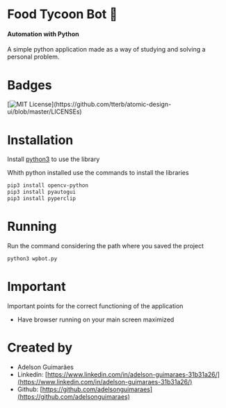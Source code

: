 # Food Tycoon Bot 🤖
#### Automation with Python

A simple python application made as a way of studying and solving a personal problem.

# Badges
[![MIT License](https://img.shields.io/apm/l/atomic-design-ui.svg?)](https://github.com/tterb/atomic-design-ui/blob/master/LICENSEs)

# Installation

Install [python3](https://www.python.org/downloads/) to use the library

Whith python installed use the commands to install the libraries
```bash
pip3 install opencv-python
pip3 install pyautogui
pip3 install pyperclip
```
# Running

Run the command considering the path where you saved the project

```bash
python3 wpbot.py
```

# Important

Important points for the correct functioning of the application

* Have browser running on your main screen maximized

# Created by

* Adelson Guimarães
* Linkedin: [https://www.linkedin.com/in/adelson-guimaraes-31b31a26/](https://www.linkedin.com/in/adelson-guimaraes-31b31a26/)
* Github: [https://github.com/adelsonguimaraes](https://github.com/adelsonguimaraes)